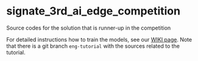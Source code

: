 # signate_3rd_ai_edge_competition

Source codes for the solution that is runner-up in the competition

For detailed instructions how to train the models, see our [WIKI page](https://gitlab.com/irafm-ai/signate_3rd_ai_edge_competition/-/wikis/home). 
Note that there is a git branch `eng-tutorial` with the sources related to the tutorial.